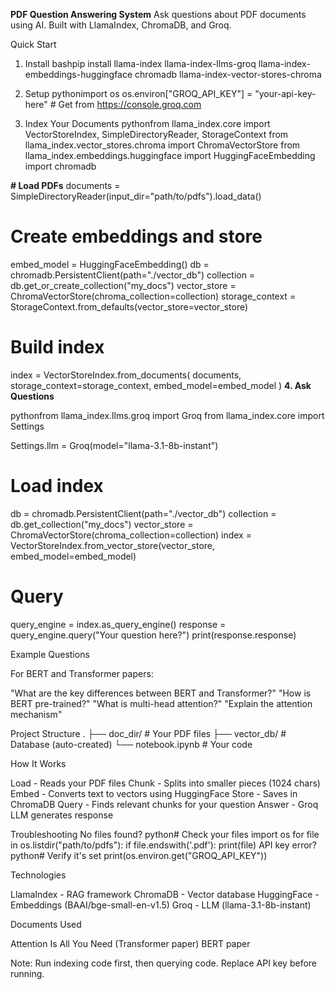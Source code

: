 **PDF Question Answering System**
Ask questions about PDF documents using AI. Built with LlamaIndex, ChromaDB, and Groq.

Quick Start
1. Install
bashpip install llama-index llama-index-llms-groq llama-index-embeddings-huggingface chromadb llama-index-vector-stores-chroma

2. Setup
pythonimport os
os.environ["GROQ_API_KEY"] = "your-api-key-here"  # Get from https://console.groq.com

3. Index Your Documents
pythonfrom llama_index.core import VectorStoreIndex, SimpleDirectoryReader, StorageContext
from llama_index.vector_stores.chroma import ChromaVectorStore
from llama_index.embeddings.huggingface import HuggingFaceEmbedding
import chromadb

**# Load PDFs**
documents = SimpleDirectoryReader(input_dir="path/to/pdfs").load_data()

# Create embeddings and store

embed_model = HuggingFaceEmbedding()
db = chromadb.PersistentClient(path="./vector_db")
collection = db.get_or_create_collection("my_docs")
vector_store = ChromaVectorStore(chroma_collection=collection)
storage_context = StorageContext.from_defaults(vector_store=vector_store)

# Build index

index = VectorStoreIndex.from_documents(
    documents, 
    storage_context=storage_context,
    embed_model=embed_model
)
**4. Ask Questions**

pythonfrom llama_index.llms.groq import Groq
from llama_index.core import Settings

Settings.llm = Groq(model="llama-3.1-8b-instant")

# Load index

db = chromadb.PersistentClient(path="./vector_db")
collection = db.get_collection("my_docs")
vector_store = ChromaVectorStore(chroma_collection=collection)
index = VectorStoreIndex.from_vector_store(vector_store, embed_model=embed_model)

# Query

query_engine = index.as_query_engine()
response = query_engine.query("Your question here?")
print(response.response)

Example Questions

For BERT and Transformer papers:

"What are the key differences between BERT and Transformer?"
"How is BERT pre-trained?"
"What is multi-head attention?"
"Explain the attention mechanism"


Project Structure
.
├── doc_dir/              # Your PDF files
├── vector_db/            # Database (auto-created)
└── notebook.ipynb        # Your code

How It Works

Load - Reads your PDF files
Chunk - Splits into smaller pieces (1024 chars)
Embed - Converts text to vectors using HuggingFace
Store - Saves in ChromaDB
Query - Finds relevant chunks for your question
Answer - Groq LLM generates response


Troubleshooting
No files found?
python# Check your files
import os
for file in os.listdir("path/to/pdfs"):
    if file.endswith('.pdf'):
        print(file)
API key error?
python# Verify it's set
print(os.environ.get("GROQ_API_KEY"))

Technologies

LlamaIndex - RAG framework
ChromaDB - Vector database
HuggingFace - Embeddings (BAAI/bge-small-en-v1.5)
Groq - LLM (llama-3.1-8b-instant)


Documents Used

Attention Is All You Need (Transformer paper)
BERT paper


Note: Run indexing code first, then querying code. Replace API key before running.
